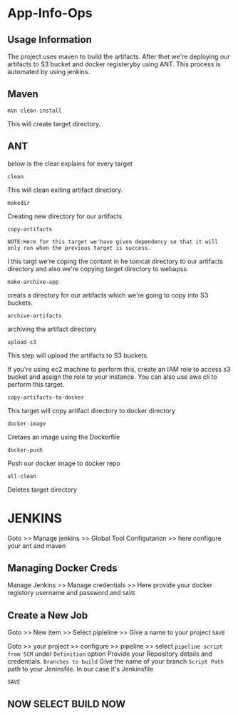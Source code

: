 # App-Info-Ops

Usage Information
-----------
The project uses maven to build the artifacts. After thet we're deploying our artifacts to S3 bucket and docker registeryby using ANT. This process is automated by using jenkins.


Maven
----
```
mvn clean install
```
This will create target directory.

ANT
----
below is the clear explains for every target

```
clean
```
This will clean exiting artifact directory. 
```
makedir
```
Creating new directory for our artifacts
```
copy-artifacts
```
```
NOTE:Here for this target we'have given dependency so that it will only run when the previous target is success.
```
I this targt we're coping the contant in he tomcat directory to our artifacts directory and also we're copying target directory to webapss.
```
make-archive-app
```
creats a directory for our artifacts which we're going to copy into S3 buckets.
```
archive-artifacts
```
archiving the artifact directory
```
upload-s3
```
This step will upload the artifacts to S3 buckets.

If you're using ec2 machine to perform this, create an IAM role to access s3 bucket and assign the role to your instance.
You can also use aws cli to perform this target.
```
copy-artifacts-to-docker
```
This target will copy artifact directory to docker directory
```
docker-image
```
Cretaes an image using the Dockerfile
```
docker-push
```
Push our docker image to docker repo
```
all-clean
```
Deletes target directory

JENKINS
========

Goto >> Manage jenkins >> Global Tool Configutarion >> here configure your ant and maven

Managing Docker Creds
------
Manage Jenkins >> Manage credentials >> Here provide your docker registory username and password and ```SAVE```

Create a New Job 
-----
Goto >> New item >> Select pipleline >> Give a name to your project ```SAVE```

Goto >> your project >> configure >> pipeline >> select ```pipeline script from SCM``` under ```Definition``` option
Provide your Repository details and credentials.
```Branches to build``` Give the name of your branch
```Script Path``` path to your Jeninsfile. In our case it's Jenkinsfile

```SAVE```

NOW SELECT BUILD NOW
----
